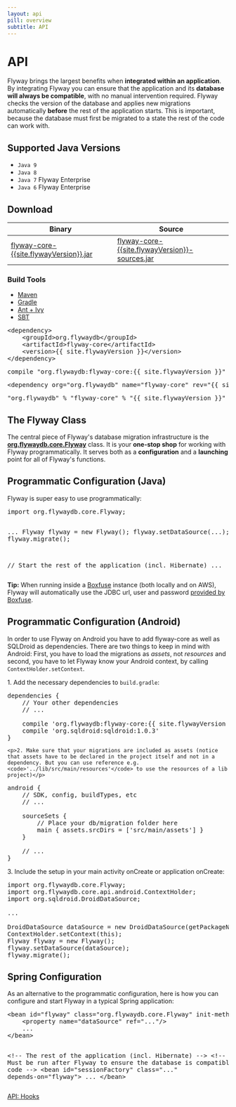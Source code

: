 ```yaml
---
layout: api
pill: overview
subtitle: API
---
```

# API

Flyway brings the largest benefits when **integrated within an application**. By integrating Flyway
you can ensure that the application and its **database will always be compatible**, with no manual
intervention required. Flyway checks the version of the database and applies new migrations automatically
**before** the rest of the application starts. This is important, because the database must first
be migrated to a state the rest of the code can work with.

## Supported Java Versions

- `Java 9`
- `Java 8`
- `Java 7` <span class="label label-primary">Flyway Enterprise</span>
- `Java 6` <span class="label label-primary">Flyway Enterprise</span>

## Download

<table class="table">
    <thead>
    <tr>
        <th><strong>Binary</strong></th>
        <th><strong>Source</strong></th>
    </tr>
    </thead>
    <tr>
        <td>
            <a href="http://repo1.maven.org/maven2/org/flywaydb/flyway-core/{{site.flywayVersion}}/flyway-core-{{site.flywayVersion}}.jar">flyway-core-{{site.flywayVersion}}.jar</a>
        </td>
        <td>
            <a href="http://repo1.maven.org/maven2/org/flywaydb/flyway-core/{{site.flywayVersion}}/flyway-core-{{site.flywayVersion}}-sources.jar">flyway-core-{{site.flywayVersion}}-sources.jar</a>
        </td>
    </tr>
</table>

<h3>Build Tools</h3>
<div class="tabbable">
    <ul class="nav nav-tabs">
        <li class="active marketing-item"><a href="#tab-maven" data-toggle="tab"><i class="fa fa-maxcdn"></i> Maven</a>
        </li>
        <li class="marketing-item"><a href="#tab-gradle" data-toggle="tab"><i class="fa fa-cogs"></i> Gradle</a>
        </li>
        <li class="marketing-item"><a href="#tab-ant" data-toggle="tab"><i class="fa fa-wrench"></i> Ant + Ivy</a>
        </li>
        <li class="marketing-item"><a href="#tab-sbt" data-toggle="tab"><i class="fa fa-angle-right"></i> SBT</a>
        </li>
    </ul>
    <div class="tab-content">
        <div class="tab-pane active" id="tab-maven">
            <pre class="prettyprint">&lt;dependency&gt;
    &lt;groupId&gt;org.flywaydb&lt;/groupId&gt;
    &lt;artifactId&gt;flyway-core&lt;/artifactId&gt;
    &lt;version&gt;{{ site.flywayVersion }}&lt;/version&gt;
&lt;/dependency&gt;</pre>
        </div>
        <div class="tab-pane" id="tab-gradle">
            <pre class="prettyprint">compile "org.flywaydb:flyway-core:{{ site.flywayVersion }}"</pre>
        </div>
        <div class="tab-pane" id="tab-ant">
            <pre class="prettyprint">&lt;dependency org="org.flywaydb" name="flyway-core" rev="{{ site.flywayVersion }}"/&gt;</pre>
        </div>
        <div class="tab-pane" id="tab-sbt">
            <pre class="prettyprint">"org.flywaydb" % "flyway-core" % "{{ site.flywayVersion }}"</pre>
        </div>
    </div>
</div>

<h2>The Flyway Class</h2>

<p>The central piece of Flyway&#x27;s database migration infrastructure is the <strong><a
        href="/documentation/api/javadoc/org/flywaydb/core/Flyway">org.flywaydb.core.Flyway</a></strong>
    class. It is your <strong>one-stop shop</strong> for working with Flyway programmatically. It serves both as a
    <strong>configuration</strong> and a <strong>launching</strong> point for all of Flyway&#x27;s functions. </p>

<h2>Programmatic Configuration (Java)</h2>

<p>Flyway is super easy to use programmatically: </p><pre class="prettyprint">import org.flywaydb.core.Flyway;

...
Flyway flyway = new Flyway();
flyway.setDataSource(...);
flyway.migrate();

// Start the rest of the application (incl. Hibernate)
...</pre>

<div class="well"><strong>Tip:</strong> When running inside a <a href="https://boxfuse.com">Boxfuse</a>
    instance (both locally and on AWS), Flyway will automatically use the JDBC url, user and password
    <a href="https://boxfuse.com/docs/databases#envvars">provided by Boxfuse</a>.</div>

<h2>Programmatic Configuration (Android)</h2>

<p>In order to use Flyway on Android you have to add flyway-core as well as SQLDroid as dependencies. There are two things to keep in mind with Android: First, you have to load the migrations as <i>assets</i>, not <i>resources</i> and second, you have to let Flyway know your Android context, by calling <code>ContextHolder.setContext</code>.</p>

<p>1. Add the necessary dependencies to <code>build.gradle</code>:</p>

<pre class="prettyprint">dependencies {
    // Your other dependencies
    // ...

    compile 'org.flywaydb:flyway-core:{{ site.flywayVersion }}'
    compile 'org.sqldroid:sqldroid:1.0.3'
}</pre>

    <p>2. Make sure that your migrations are included as assets (notice that assets have to be declared in the project itself and not in a dependency. But you can use reference e.g. <code>'../lib/src/main/resources'</code> to use the resources of a lib project)</p>

<pre class="prettyprint">android {
    // SDK, config, buildTypes, etc
    // ...

    sourceSets {
        // Place your db/migration folder here
        main { assets.srcDirs = ['src/main/assets'] }
    }

    // ...
}</pre>

<p>3. Include the setup in your main activity onCreate or application onCreate:</p>

<pre class="prettyprint">import org.flywaydb.core.Flyway;
import org.flywaydb.core.api.android.ContextHolder;
import org.sqldroid.DroidDataSource;

...

DroidDataSource dataSource = new DroidDataSource(getPackageName(), "...");
ContextHolder.setContext(this);
Flyway flyway = new Flyway();
flyway.setDataSource(dataSource);
flyway.migrate();</pre>

<h2 id="spring">Spring Configuration</h2>

<p>As an alternative to the programmatic configuration, here is how you can configure and start Flyway in a typical
    Spring application: </p>
<pre class="prettyprint">&lt;bean id=&quot;flyway&quot; class=&quot;org.flywaydb.core.Flyway&quot; init-method=&quot;migrate&quot;&gt;
    &lt;property name=&quot;dataSource&quot; ref=&quot;...&quot;/&gt;
    ...
&lt;/bean&gt;

&lt;!-- The rest of the application (incl. Hibernate) --&gt;
&lt;!-- Must be run after Flyway to ensure the database is compatible with the code --&gt;
&lt;bean id=&quot;sessionFactory&quot; class=&quot;...&quot; depends-on=&quot;flyway&quot;&gt;
    ...
&lt;/bean&gt;</pre>

<p class="next-steps">
    <a class="btn btn-primary" href="/documentation/api/hooks">API: Hooks <i class="fa fa-arrow-right"></i></a>
</p>
